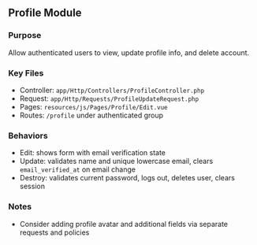 ## Profile Module

### Purpose
Allow authenticated users to view, update profile info, and delete account.

### Key Files
- Controller: `app/Http/Controllers/ProfileController.php`
- Request: `app/Http/Requests/ProfileUpdateRequest.php`
- Pages: `resources/js/Pages/Profile/Edit.vue`
- Routes: `/profile` under authenticated group

### Behaviors
- Edit: shows form with email verification state
- Update: validates name and unique lowercase email, clears `email_verified_at` on email change
- Destroy: validates current password, logs out, deletes user, clears session

### Notes
- Consider adding profile avatar and additional fields via separate requests and policies